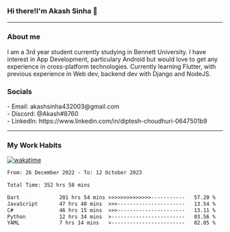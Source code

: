 <h3>Hi there!I'm Akash Sinha 👋</h3>

--- 

<h3>About me</h3>
I am a 3rd year student currently studying in Bennett University. I have interest in App Development, particulary Android but would love to get any experience in cross-platform technologies. Currently learning Flutter, with previous experience in Web dev, backend dev with Django and NodeJS.

<h3>Socials</h3>
 - Email: akashsinha432003@gmail.com<br>
 - Discord: @Akash#8760<br>
 - LinkedIn: https://www.linkedin.com/in/diptesh-choudhuri-0647501b9<br>


---

<h3>My Work Habits</h3>

[![wakatime](https://wakatime.com/badge/user/938b2951-49cf-4810-9b9e-c17cde3d3343.svg)](https://wakatime.com/@938b2951-49cf-4810-9b9e-c17cde3d3343)

<!--START_SECTION:waka-->

```txt
From: 26 December 2022 - To: 12 October 2023

Total Time: 352 hrs 58 mins

Dart             201 hrs 54 mins >>>>>>>>>>>>>>-----------   57.20 %
JavaScript       47 hrs 48 mins  >>>----------------------   13.54 %
C#               46 hrs 15 mins  >>>----------------------   13.11 %
Python           12 hrs 34 mins  >------------------------   03.56 %
YAML             7 hrs 14 mins   >------------------------   02.05 %
```

<!--END_SECTION:waka-->

